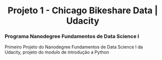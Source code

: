 <center> <h1>Projeto 1 - Chicago Bikeshare Data | Udacity</h1></center>
<h3>Programa Nanodegree Fundamentos de Data Science I</h3>
Primeiro Projeto do Nanodegree Fundamentos de Data Science I da Udacity, projeto do modulo de introdução a Python 
